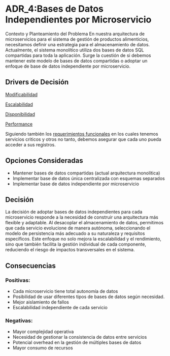 # ADR_4:Bases de Datos Independientes por Microservicio
Contexto y Planteamiento del Problema
En nuestra arquitectura de microservicios para el sistema de gestión de productos alimenticios, necesitamos definir una estrategia para el almacenamiento de datos. Actualmente, el sistema monolítico utiliza dos bases de datos SQL compartidas para toda la aplicación. Surge la cuestión de si debemos mantener este modelo de bases de datos compartidas o adoptar un enfoque de base de datos independiente por microservicio.

## Drivers de Decisión
[Modificabilidad](https://github.com/WilliamBarbagallo/TPE-Disenio-Reentrega-Grupo12/blob/main/Atributos%20de%20Calidad.md#modificabilidad)

[Escalabilidad](https://github.com/WilliamBarbagallo/TPE-Disenio-Reentrega-Grupo12/blob/main/Atributos%20de%20Calidad.md#escalabilidad)

[Disponibilidad](https://github.com/WilliamBarbagallo/TPE-Disenio-Reentrega-Grupo12/blob/main/Atributos%20de%20Calidad.md#disponibilidad)

[Performance](https://github.com/WilliamBarbagallo/TPE-Disenio-Reentrega-Grupo12/blob/main/Atributos%20de%20Calidad.md#performance)

Siguiendo también los [requerimientos funcionales](https://github.com/WilliamBarbagallo/TPE-Disenio-Reentrega-Grupo12/blob/main/Requerimientos%20Funcionales.md)
en los cuales tenemos servicios criticos y otros no tanto, debemos asegurar que cada uno pueda acceder a sus registros.  

## Opciones Consideradas
- Mantener bases de datos compartidas (actual arquitectura monolítica)
- Implementar base de datos única centralizada con esquemas separados
- Implementar base de datos independiente por microservicio

## Decisión
La decisión de adoptar bases de datos independientes para cada microservicio responde a la necesidad de construir una arquitectura más flexible y adaptable. Al desacoplar el almacenamiento de datos, permitimos que cada servicio evolucione de manera autónoma, seleccionando el modelo de persistencia más adecuado a su naturaleza y requisitos específicos. Este enfoque no solo mejora la escalabilidad y el rendimiento, sino que también facilita la gestión individual de cada componente, reduciendo el riesgo de impactos transversales en el sistema.

## Consecuencias

### Positivas:
- Cada microservicio tiene total autonomía de datos
- Posibilidad de usar diferentes tipos de bases de datos según necesidad.
- Mejor aislamiento de fallos
- Escalabilidad independiente de cada servicio
  
### Negativas:
- Mayor complejidad operativa
- Necesidad de gestionar la consistencia de datos entre servicios
- Potencial overhead en la gestión de múltiples bases de datos
- Mayor consumo de recursos
